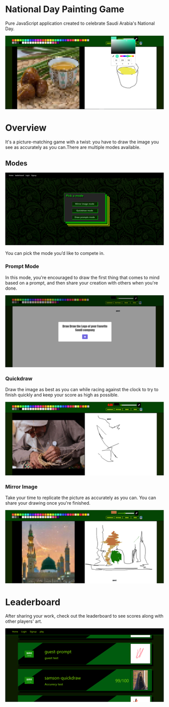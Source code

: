 # National Day Painting Game

Pure JavaScript application created to celebrate Saudi Arabia's National Day.

![leaderboard](./resources/readme_6.png)

# Overview

It's a picture-matching game with a twist: you have to draw the image you see as accurately as you can.There are multiple modes available.

## Modes

![leaderboard](./resources/readme_4.png)

You can pick the mode you’d like to compete in.

### Prompt Mode

In this mode, you're encouraged to draw the first thing that comes to mind based on a prompt, and then share your creation with others when you're done.


![leaderboard](./resources/readme_3.png)


### Quickdraw

Draw the image as best as you can while racing against the clock to try to finish quickly and keep your score as high as possible.


![leaderboard](./resources/readme_2.png)

### Mirror Image

Take your time to replicate the picture as accurately as you can. You can share your drawing once you're finished.

![leaderboard](./resources/readme_1.png)

# Leaderboard

After sharing your work, check out the leaderboard to see scores along with other players' art.

![leaderboard](./resources/readme_5.png)


